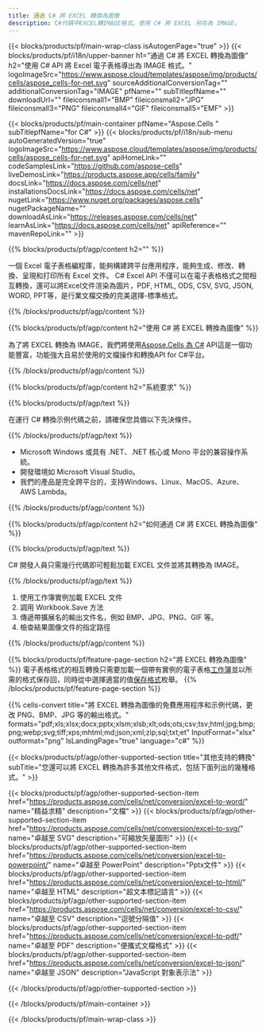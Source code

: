 ```yaml
---
title: 通過 C# 將 EXCEL 轉換為圖像
description: C#代碼中EXCEL轉IMAGE格式。使用 C# 將 EXCEL 另存為 IMAGE。
---
```

{{< blocks/products/pf/main-wrap-class isAutogenPage="true" >}}
{{< blocks/products/pf/i18n/upper-banner h1="通過 C# 將 EXCEL 轉換為圖像" h2="使用 C# API 將 Excel 電子表格導出為 IMAGE 格式。" logoImageSrc="https://www.aspose.cloud/templates/aspose/img/products/cells/aspose_cells-for-net.svg" sourceAdditionalConversionTag="" additionalConversionTag="IMAGE" pfName="" subTitlepfName="" downloadUrl="" fileiconsmall1="BMP" fileiconsmall2="JPG" fileiconsmall3="PNG" fileiconsmall4="GIF" fileiconsmall5="EMF" >}}

{{< blocks/products/pf/main-container pfName="Aspose.Cells " subTitlepfName="for C#" >}}
{{< blocks/products/pf/i18n/sub-menu autoGeneratedVersion="true" logoImageSrc="https://www.aspose.cloud/templates/aspose/img/products/cells/aspose_cells-for-net.svg" apiHomeLink="" codeSamplesLink="https://github.com/aspose-cells" liveDemosLink="https://products.aspose.app/cells/family" docsLink="https://docs.aspose.com/cells/net" installationsDocsLink="https://docs.aspose.com/cells/net" nugetLink="https://www.nuget.org/packages/aspose.cells" nugetPackageName="" downloadAsLink="https://releases.aspose.com/cells/net" learnAsLink="https://docs.aspose.com/cells/net" apiReference="" mavenRepoLink="" >}}

{{% blocks/products/pf/agp/content h2="" %}}

一個 Excel 電子表格編程庫，能夠構建跨平台應用程序，能夠生成、修改、轉換、呈現和打印所有 Excel 文件。 C# Excel API 不僅可以在電子表格格式之間相互轉換，還可以將Excel文件渲染為圖片，PDF, HTML, ODS, CSV, SVG, JSON, WORD, PPT等，是行業文檔交換的完美選擇-標準格式。

{{% /blocks/products/pf/agp/content %}}

{{% blocks/products/pf/agp/content h2="使用 C# 將 EXCEL 轉換為圖像" %}}

為了將 EXCEL 轉換為 IMAGE，我們將使用[Aspose.Cells 為 C#](https://products.aspose.com/cells/net) API這是一個功能豐富，功能強大且易於使用的文檔操作和轉換API for C#平台。

{{% /blocks/products/pf/agp/content %}}


{{% blocks/products/pf/agp/content h2="系統要求" %}}

{{% blocks/products/pf/agp/text %}}

在運行 C# 轉換示例代碼之前，請確保您具備以下先決條件。
 
{{% /blocks/products/pf/agp/text %}}

- Microsoft Windows 或具有 .NET、.NET 核心或 Mono 平台的兼容操作系統。
- 開發環境如 Microsoft Visual Studio。
- 我們的產品是完全跨平台的，支持Windows、Linux、MacOS、Azure、AWS Lambda。

{{% /blocks/products/pf/agp/content %}}

{{% blocks/products/pf/agp/content h2="如何通過 C# 將 EXCEL 轉換為圖像" %}}

{{% blocks/products/pf/agp/text %}}

C# 開發人員只需幾行代碼即可輕鬆加載 EXCEL 文件並將其轉換為 IMAGE。

{{% /blocks/products/pf/agp/text %}}

1. 使用工作簿實例加載 EXCEL 文件
1. 調用 Workbook.Save 方法
1. 傳遞帶擴展名的輸出文件名，例如 BMP、JPG、PNG、GIF 等。
1. 檢查結果圖像文件的指定路徑

{{% /blocks/products/pf/agp/content %}}


{{% blocks/products/pf/feature-page-section h2="將 EXCEL 轉換為圖像" %}}
電子表格格式的相互轉換只需要加載一個帶有實例的電子表格[工作簿](https://reference.aspose.com/cells/net/aspose.cells/workbook)並以所需的格式保存回，同時從中選擇適當的值[保存格式](https://reference.aspose.com/cells/net/aspose.cells/saveformat)枚舉。
{{% /blocks/products/pf/feature-page-section %}}


{{% cells-convert title="將 EXCEL 轉換為圖像的免費應用程序和示例代碼，更改 PNG、BMP、JPG 等的輸出格式。" formats="pdf;xls;xlsx;docx;pptx;xlsm;xlsb;xlt;ods;ots;csv;tsv;html;jpg;bmp;png;webp;svg;tiff;xps;mhtml;md;json;xml;zip;sql;txt;et" InputFormat="xlsx" outformat="png" IsLandingPage="true" language="c#" %}}
 


{{< blocks/products/pf/agp/other-supported-section title="其他支持的轉換" subTitle="您還可以將 EXCEL 轉換為許多其他文件格式，包括下面列出的幾種格式。" >}}

{{< blocks/products/pf/agp/other-supported-section-item href="https://products.aspose.com/cells/net/conversion/excel-to-word/" name="精益求精" description="文檔" >}}
{{< blocks/products/pf/agp/other-supported-section-item href="https://products.aspose.com/cells/net/conversion/excel-to-svg/" name="卓越至 SVG" description="可縮放矢量圖形" >}}
{{< blocks/products/pf/agp/other-supported-section-item href="https://products.aspose.com/cells/net/conversion/excel-to-powerpoint/" name="卓越至 PowerPoint" description="Pptx文件" >}}
{{< blocks/products/pf/agp/other-supported-section-item href="https://products.aspose.com/cells/net/conversion/excel-to-html/" name="卓越至 HTML" description="超文本標記語言" >}}
{{< blocks/products/pf/agp/other-supported-section-item href="https://products.aspose.com/cells/net/conversion/excel-to-csv/" name="卓越至 CSV" description="逗號分隔值" >}}
{{< blocks/products/pf/agp/other-supported-section-item href="https://products.aspose.com/cells/net/conversion/excel-to-pdf/" name="卓越至 PDF" description="便攜式文檔格式" >}}
{{< blocks/products/pf/agp/other-supported-section-item href="https://products.aspose.com/cells/net/conversion/excel-to-json/" name="卓越至 JSON" description="JavaScript 對象表示法" >}}

{{< /blocks/products/pf/agp/other-supported-section >}}

{{< /blocks/products/pf/main-container >}}
    
{{< /blocks/products/pf/main-wrap-class >}}
